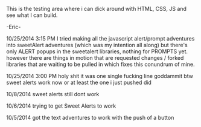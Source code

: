  This is the testing area where i can dick around with HTML, CSS, JS and see what I can build.
 
 -Eric-

10/25/2014 3:15 PM
I tried making all the javascript alert/prompt adventures into sweetAlert adventures (which was my intention all along) but there's only ALERT popups in the sweetalert libraries, nothing for PROMPTS yet. however there are things in motion that are requested changes / forked libraries that are waiting to be pulled in which fixes this conundrum of mine.

10/25/2014 3:00 PM
holy shit it was one single fucking line goddammit
btw sweet alerts work now
or at least the one i just pushed did 

10/8/2014 
sweet alerts still dont work

10/6/2014
trying to get Sweet Alerts to work

10/5/2014
got the text adventures to work with the push of a button




